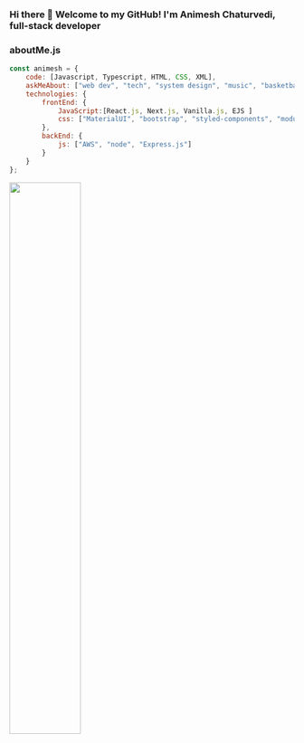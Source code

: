### Hi there 👋 Welcome to my GitHub! I'm Animesh Chaturvedi, full-stack developer

### aboutMe.js

```javascript
const animesh = {
    code: [Javascript, Typescript, HTML, CSS, XML],
    askMeAbout: ["web dev", "tech", "system design", "music", "basketball"],
    technologies: {
        frontEnd: {
            JavaScript:[React.js, Next.js, Vanilla.js, EJS ]
            css: ["MaterialUI", "bootstrap", "styled-components", "module.css"]
        },
        backEnd: {
            js: ["AWS", "node", "Express.js"]
        }        
    }
};
```


 <a href="https://github.com/Giingu"><img width="50%" src="https://github-readme-stats.vercel.app/api?username=Animesh-chaturvedi&theme=radical&title_color=ff3068?"></a>
